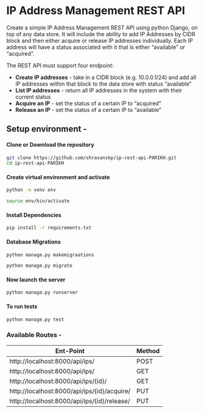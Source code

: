 # IP Address Management REST API
 
Create a simple IP Address Management REST API using python Django, on top of any data store. It will include the ability to add IP Addresses by CIDR block and then either acquire or release IP addresses individually. Each IP address will have a status associated with it that is either “available” or “acquired”. 
 
The REST API must support four endpoint:
  * **Create IP addresses** - take in a CIDR block (e.g. 10.0.0.1/24) and add all IP addresses within that block to the data store with status “available”
  * **List IP addresses** - return all IP addresses in the system with their current status
  * **Acquire an IP** - set the status of a certain IP to “acquired”
  * **Release an IP** - set the status of a certain IP to “available”




## Setup environment -

#### Clone or Download the repository
```bash
git clone https://github.com/shravanskp/ip-rest-api-PARIKH.git
cd ip-rest-api-PARIKH
```

#### Create virtual environment and activate
```bash
python -m venv env

source env/bin/activate 
```

#### Install Dependencies

```bash
pip install -r requirements.txt
```

#### Database Migrations

```bash
python manage.py makemigraations

python manage.py migrate
```

#### Now launch the server
```bash
python manage.py runserver
```

#### To run tests
```bash
python manage.py test
```


### Available Routes - 
| Ent-Point  | Method  |
|---|---|
| http://localhost:8000/api/ips/  | POST |
| http://localhost:8000/api/ips/  | GET  |
| http://localhost:8000/api/ips/{id}/  | GET  |
| http://localhost:8000/api/ips/{id}/acquire/  | PUT  |
| http://localhost:8000/api/ips/{id}/release/  | PUT  |
